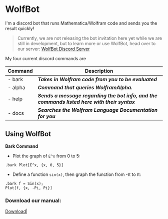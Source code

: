 # WolfBot
I'm a discord bot that runs Mathematica/Wolfram code and sends you the result quickly!

> Currently, we are not releasing the bot invitation here yet while we are still in development, but to learn more or use WolfBot, head over to our server: [WolfBot Discord Server](https://discord.gg/eyd376A)

My four current discord commands are

|Command|Description|
|--------|-----------------------------------------------------|
|- bark  | ***Takes in Wolfram code from you to be evaluated***|
|- alpha | ***Command that queries WolframAlpha.***| 
|- help  | ***Sends a message regarding the bot info, and the commands listed here with their syntax***|
|- docs  | ***Searches the Wolfram Language Documentation for you***|


## Using WolfBot
**__Bark Command__**
- Plot the graph of `E^x` from 0 to 5:
```
.bark Plot[E^x, {x, 0, 5}]
```
- Define a function `sin(x)`, then graph the function from -π to π:
 ```
 .bark f = Sin(x);
Plot[f, {x, -Pi, Pi}]
```

### Download our manual:
[Download](https://github.com/trevortrusty/WolfBot/raw/master/docs/man.pdf)|
